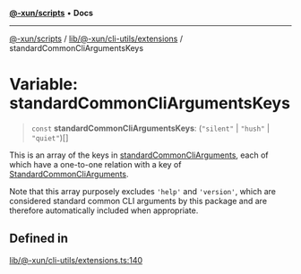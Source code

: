 [**@-xun/scripts**](../../../../../README.md) • **Docs**

***

[@-xun/scripts](../../../../../README.md) / [lib/@-xun/cli-utils/extensions](../README.md) / standardCommonCliArgumentsKeys

# Variable: standardCommonCliArgumentsKeys

> `const` **standardCommonCliArgumentsKeys**: (`"silent"` \| `"hush"` \| `"quiet"`)[]

This is an array of the keys in [standardCommonCliArguments](standardCommonCliArguments.md), each of
which have a one-to-one relation with a key of
[StandardCommonCliArguments](../type-aliases/StandardCommonCliArguments.md).

Note that this array purposely excludes `'help'` and `'version'`, which are
considered standard common CLI arguments by this package and are therefore
automatically included when appropriate.

## Defined in

[lib/@-xun/cli-utils/extensions.ts:140](https://github.com/Xunnamius/xscripts/blob/184c8e10da5407b40476129ff0f6e538d7df3af0/lib/@-xun/cli-utils/extensions.ts#L140)

